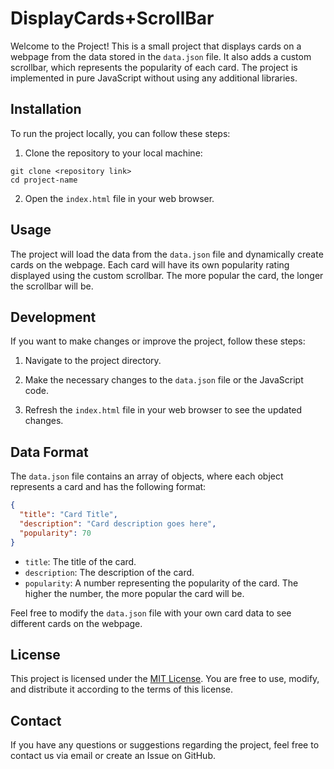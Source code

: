 # DisplayCards+ScrollBar

Welcome to the Project! This is a small project that displays cards on a webpage from the data stored in the `data.json` file. It also adds a custom scrollbar, which represents the popularity of each card. The project is implemented in pure JavaScript without using any additional libraries.

## Installation

To run the project locally, you can follow these steps:

1. Clone the repository to your local machine:

```
git clone <repository link>
cd project-name
```

2. Open the `index.html` file in your web browser.

## Usage

The project will load the data from the `data.json` file and dynamically create cards on the webpage. Each card will have its own popularity rating displayed using the custom scrollbar. The more popular the card, the longer the scrollbar will be.

## Development

If you want to make changes or improve the project, follow these steps:

1. Navigate to the project directory.

2. Make the necessary changes to the `data.json` file or the JavaScript code.

3. Refresh the `index.html` file in your web browser to see the updated changes.

## Data Format

The `data.json` file contains an array of objects, where each object represents a card and has the following format:

```json
{
  "title": "Card Title",
  "description": "Card description goes here",
  "popularity": 70
}
```

- `title`: The title of the card.
- `description`: The description of the card.
- `popularity`: A number representing the popularity of the card. The higher the number, the more popular the card will be.

Feel free to modify the `data.json` file with your own card data to see different cards on the webpage.

## License

This project is licensed under the [MIT License](https://opensource.org/licenses/MIT). You are free to use, modify, and distribute it according to the terms of this license.

## Contact

If you have any questions or suggestions regarding the project, feel free to contact us via email or create an Issue on GitHub.
